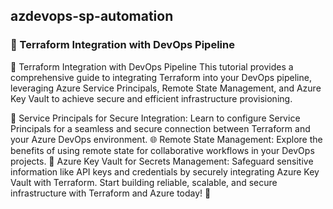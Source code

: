 ## azdevops-sp-automation

### 🚀 Terraform Integration with DevOps Pipeline

🚀 Terraform Integration with DevOps Pipeline
This tutorial provides a comprehensive guide to integrating Terraform into your DevOps pipeline, leveraging Azure Service Principals, Remote State Management, and Azure Key Vault to achieve secure and efficient infrastructure provisioning.

🔗 Service Principals for Secure Integration: Learn to configure Service Principals for a seamless and secure connection between Terraform and your Azure DevOps environment.
🌐 Remote State Management: Explore the benefits of using remote state for collaborative workflows in your DevOps projects.
🔐 Azure Key Vault for Secrets Management: Safeguard sensitive information like API keys and credentials by securely integrating Azure Key Vault with Terraform.
Start building reliable, scalable, and secure infrastructure with Terraform and Azure today! 🎯

